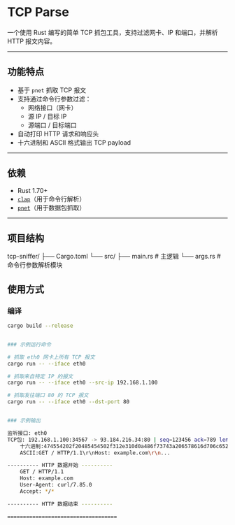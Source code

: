 # TCP Parse

一个使用 Rust 编写的简单 TCP 抓包工具，支持过滤网卡、IP 和端口，并解析 HTTP 报文内容。

---

## 功能特点

- 基于 `pnet` 抓取 TCP 报文
- 支持通过命令行参数过滤：
  - 网络接口（网卡）
  - 源 IP / 目标 IP
  - 源端口 / 目标端口
- 自动打印 HTTP 请求和响应头
- 十六进制和 ASCII 格式输出 TCP payload

---

##  依赖

- Rust 1.70+
- [`clap`](https://crates.io/crates/clap)（用于命令行解析）
- [`pnet`](https://crates.io/crates/pnet)（用于数据包抓取）

---

## 项目结构
tcp-sniffer/
├── Cargo.toml
└── src/
├── main.rs # 主逻辑
└── args.rs # 命令行参数解析模块


## 使用方式

### 编译

```bash
cargo build --release


### 示例运行命令

# 抓取 eth0 网卡上所有 TCP 报文
cargo run -- --iface eth0

# 抓取来自特定 IP 的报文
cargo run -- --iface eth0 --src-ip 192.168.1.100

# 抓取发往端口 80 的 TCP 报文
cargo run -- --iface eth0 --dst-port 80


### 示例输出

监听接口: eth0
TCP包: 192.168.1.100:34567 -> 93.184.216.34:80 | seq=123456 ack=789 len=121
    十六进制:474554202f20485454502f312e310d0a486f73743a206578616d706c652e636f6d0d0a...
    ASCII:GET / HTTP/1.1\r\nHost: example.com\r\n...

---------- HTTP 数据开始 ----------
    GET / HTTP/1.1
    Host: example.com
    User-Agent: curl/7.85.0
    Accept: */*

---------- HTTP 数据结束 ----------

===================================
